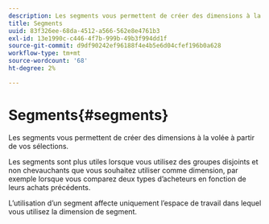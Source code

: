 ```yaml
---
description: Les segments vous permettent de créer des dimensions à la volée à partir de vos sélections.
title: Segments
uuid: 83f326ee-68da-4512-a566-562e8e4761b3
exl-id: 13e1990c-c446-4f7b-999b-49b3f994dd1f
source-git-commit: d9df90242ef96188f4e4b5e6d04cfef196b0a628
workflow-type: tm+mt
source-wordcount: '68'
ht-degree: 2%

---
```


# Segments{#segments}

Les segments vous permettent de créer des dimensions à la volée à partir de vos sélections.

Les segments sont plus utiles lorsque vous utilisez des groupes disjoints et non chevauchants que vous souhaitez utiliser comme dimension, par exemple lorsque vous comparez deux types d’acheteurs en fonction de leurs achats précédents.

L’utilisation d’un segment affecte uniquement l’espace de travail dans lequel vous utilisez la dimension de segment.
